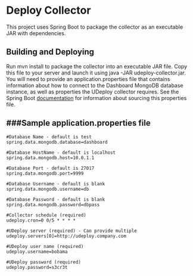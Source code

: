 Deploy Collector
=================

This project uses Spring Boot to package the collector as an executable JAR with dependencies.

Building and Deploying
--------------------------------------

Run mvn install to package the collector into an executable JAR file. Copy this file to your server and launch it using
java -JAR udeploy-collector.jar. You will need to provide an application.properties file that contains information about how
to connect to the Dashboard MongoDB database instance, as well as properties the UDeploy collector requires. See
the Spring Boot [documentation](http://docs.spring.io/spring-boot/docs/current-SNAPSHOT/reference/htmlsingle/#boot-features-external-config-application-property-files)
for information about sourcing this properties file.

###Sample application.properties file
--------------------------------------

    #Database Name - default is test
    spring.data.mongodb.database=dashboard

    #Database HostName - default is localhost
    spring.data.mongodb.host=10.0.1.1

    #Database Port - default is 27017
    spring.data.mongodb.port=9999

    #Database Username - default is blank
    spring.data.mongodb.username=db

    #Database Password - default is blank
    spring.data.mongodb.password=dbpass

    #Collector schedule (required)
    udeploy.cron=0 0/5 * * * *

    #UDeploy server (required) - Can provide multiple
    udeploy.servers[0]=http://udeploy.company.com

    #UDeploy user name (required)
    udeploy.username=bobama

    #UDeploy password (required)
    udeploy.password=s3cr3t
